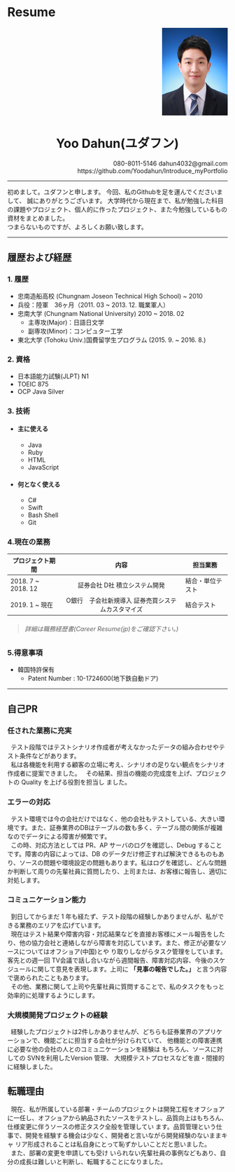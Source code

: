 Resume
=========


<div style="text-align: right"> <img src="/Documents/photo.jpg" width="150" height="200"></img></div>

# <center> Yoo Dahun(ユダフン) </center>  

<div style="text-align: right">
080-8011-5146  
dahun4032@gmail.com
https://github.com/Yoodahun/Introduce_myPortfolio
</div>    
  
***    

初めまして。ユダフンと申します。
今回、私のGithubを足を運んでくださいまして、
誠にありがとうございます。
大学時代から現在まで、私が勉強した科目の課題やプロジェクト、個人的に作ったプロジェクト、また今勉強しているもの資材をまとめました。  
つまらないものですが、よろしくお願い致します。    

***  

履歴および経歴
--
  
### 1. 履歴
- 忠南造船高校 (Chungnam Joseon Technical High School)  ~ 2010
- 兵役：陸軍　36ヶ月（2011. 03 ~ 2013. 12. 職業軍人）
- 忠南大学 (Chungnam National University) 2010 ~ 2018. 02
  - 主専攻(Major)：日語日文学
  - 副専攻(Minor)：コンピュター工学
- 東北大学 (Tohoku Univ.)国費留学生プログラム (2015. 9. ~ 2016. 8.)

### 2. 資格
- 日本語能力試験(JLPT) N1
- TOEIC 875
- OCP Java Silver

### 3. 技術
* #### 主に使える
  - Java
  - Ruby
  - HTML
  - JavaScript
* #### 何となく使える
  - C#
  - Swift
  - Bash Shell
  - Git

### 4.現在の業務
| プロジェクト期間 |  内容  | 担当業務 |
| --- | :---: | --- |
| 2018. 7 ~  2018. 12 | 証券会社 D社 積立システム開発 | 結合・単位テスト|  
| 2019. 1 ~ 現在 | O銀行　子会社新規導入  証券売買システムカスタマイズ | 結合テスト|
> ###### 詳細は職務経歴書(Career Resume(jp)をご確認下さい。)

### 5.得意事項
* 韓国特許保有
  * Patent Number : 10-1724600(地下鉄自動ドア)

***
自己PR
--

### 任された業務に充実
&nbsp;&nbsp;テスト段階ではテストシナリオ作成者が考えなかったデータの組み合わせやテスト条件などがあります。  
&nbsp;&nbsp;私は各機能を利用する顧客の立場に考え、シナリオの足りない観点をシナリオ作成者に提案できました。
&nbsp;&nbsp;その結果、担当の機能の完成度を上げ、プロジェクトの Quality を上げる役割を担当し ました。
### エラーの対応
&nbsp;&nbsp;テスト環境では今の会社だけではなく、他の会社もテストしている、大きい環境です。また、証券業界のDBはテーブルの数も多く、テーブル間の関係が複雑なのでデータによる障害が頻繁です。  
&nbsp;&nbsp;この時、対応方法としては PR、AP サーバのログを確認し、Debug することです。障害の内容によっては、DB のデータだけ修正すれば解決できるものもあり、ソースの問題や環境設定の問題もあります。私はログを確認し、どんな問題 か判断して周りの先輩社員に質問したり、上司または、お客様に報告し、適切に対処します。
### コミュニケーション能力
&nbsp;&nbsp;到日してからまだ 1 年も経たず、テスト段階の経験しかありませんが、私ができる業務のエリアを広げています。  
&nbsp;&nbsp;現在はテスト結果や障害内容・対応結果などを直接お客様にメール報告をしたり、他の協力会社と連絡しながら障害を対応しています。また、修正が必要なソースについてはオフショア(中国)とや り取りしながらタスク管理をしています。
客先との週一回 TV会議で話し合いながら週間報告、障害対応内容、今後のスケジュールに関して意見を表現します。上司に **「見事の報告でした。」** と言う内容で褒められたこともあります。  
 &nbsp;&nbsp;その他、業務に関して上司や先輩社員に質問することで、私のタスクをもっと効率的に処理するようにします。
### 大規模開発プロジェクトの経験
&nbsp;&nbsp;経験したプロジェクトは2件しかありませんが、どちらも証券業界のアプリケーションで、機能ごとに担当する会社が分けられていて、 他機能との障害連携に必要な他の会社の人とのコミュニケーションを経験は もちろん、ソースに対しての SVNを利用したVersion 管理、 大規模テストプロセスなどを直・間接的に経験しました。
## 転職理由
&nbsp;&nbsp;現在、私が所属している部署・チームのプロジェクトは開発工程をオフショアに一任し、オフショアから納品されたソースをテストし、品質向上はもちろん、仕様変更に伴うソースの修正タスク全般を管理してい ます。品質管理という仕事で、開発を経験する機会は少なく、開発者と言いながら開発経験のないままキャ リア形成されることは私自身にとって恥ずかしいことだと思いました。  
&nbsp;&nbsp;また、部署の変更を申請しても受け いられない先輩社員の事例などもあり、自分の成長は難しいと判断し、転職することになりました。
